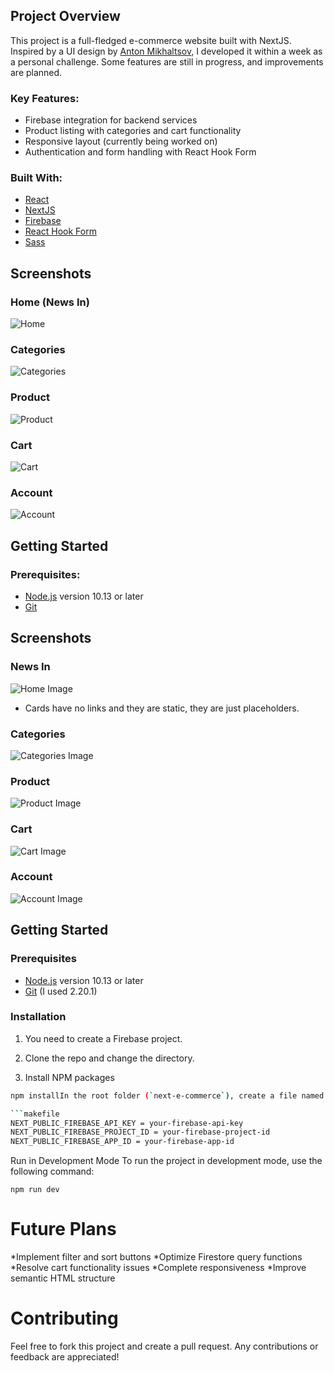 ## Project Overview

This project is a full-fledged e-commerce website built with NextJS. Inspired by a UI design by [Anton Mikhaltsov](https://dribbble.com/shots/9404340-Shop-Clothing-Web-Page), I developed it within a week as a personal challenge. Some features are still in progress, and improvements are planned.

### Key Features:
- Firebase integration for backend services
- Product listing with categories and cart functionality
- Responsive layout (currently being worked on)
- Authentication and form handling with React Hook Form

### Built With:
- [React](https://reactjs.org)
- [NextJS](https://nextjs.org/)
- [Firebase](https://firebase.google.com/docs/web/setup)
- [React Hook Form](https://react-hook-form.com/)
- [Sass](https://sass-lang.com/)

## Screenshots

### Home (News In)
![Home](https://i.ibb.co/ZzG3GtN/index.png)

### Categories
![Categories](https://i.ibb.co/ScCBXDZ/index2.png)

### Product
![Product](https://i.ibb.co/mbsd2Y1/index5.png)

### Cart
![Cart](https://i.ibb.co/svHtw0H/index3.png)

### Account
![Account](https://i.ibb.co/JcR3x7F/index4.png)

## Getting Started

### Prerequisites:
- [Node.js](https://nodejs.org/en/) version 10.13 or later
- [Git](https://git-scm.com/)



<!-- Screens -->

## Screenshots

### News In

![Home Image](https://i.ibb.co/ZzG3GtN/index.png)
- Cards have no links and they are static, they are just placeholders.

### Categories

![Categories Image](https://i.ibb.co/ScCBXDZ/index2.png)

### Product

![Product Image](https://i.ibb.co/mbsd2Y1/index5.png)

### Cart

![Cart Image](https://i.ibb.co/svHtw0H/index3.png)

### Account

![Account Image](https://i.ibb.co/JcR3x7F/index4.png)

<!-- GETTING STARTED -->

## Getting Started

### Prerequisites

- [Node.js](https://nodejs.org/en/) version 10.13 or later
- [Git](https://git-scm.com/) (I used 2.20.1)

### Installation

1. You need to create a Firebase project.

2. Clone the repo and change the directory.

3. Install NPM packages

```sh
npm installIn the root folder (`next-e-commerce`), create a file named `.env.local` and add the following content with your Firebase keys:

```makefile
NEXT_PUBLIC_FIREBASE_API_KEY = your-firebase-api-key
NEXT_PUBLIC_FIREBASE_PROJECT_ID = your-firebase-project-id
NEXT_PUBLIC_FIREBASE_APP_ID = your-firebase-app-id
```
Run in Development Mode
To run the project in development mode, use the following command:
```
npm run dev
```
# Future Plans

*Implement filter and sort buttons
*Optimize Firestore query functions
*Resolve cart functionality issues
*Complete responsiveness
*Improve semantic HTML structure

# Contributing


Feel free to fork this project and create a pull request. Any contributions or feedback are appreciated!
